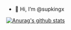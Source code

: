 - 👋 Hi, I’m @supkingx

[![Anurag's github stats](https://github-readme-stats.vercel.app/api?username=supkingx)](https://github.com/anuraghazra/github-readme-stats)
